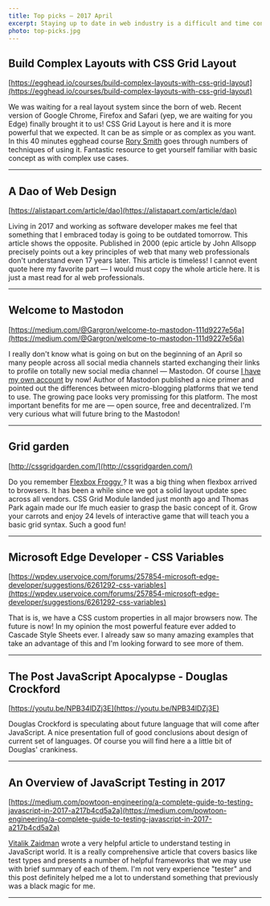 ```yaml
---
title: Top picks — 2017 April
excerpt: Staying up to date in web industry is a difficult and time consuming task. I would like to share with you my top finds from the past month.
photo: top-picks.jpg
---
```


## Build Complex Layouts with CSS Grid Layout

[https://egghead.io/courses/build-complex-layouts-with-css-grid-layout](https://egghead.io/courses/build-complex-layouts-with-css-grid-layout)

We was waiting for a real layout system since the born of web. Recent version of Google Chrome, Firefox and Safari (yep, we are waiting for you Edge) finally brought it to us! CSS Grid Layout is here and it is more powerful that we expected. It can be as simple or as complex as you want. In this 40 minutes egghead course [Rory Smith](https://twitter.com/alan0buchanan) goes through numbers of techniques of using it. Fantastic resource to get yourself familiar with basic concept as with complex use cases.

- - -

## A Dao of Web Design

[https://alistapart.com/article/dao](https://alistapart.com/article/dao)

Living in 2017 and working as software developer makes me feel that something that I embraced today is going to be outdated tomorrow. This article shows the opposite. Published in 2000 (epic article by John Allsopp precisely points out a key principles of web that many web professionals don't understand even 17 years later. This article is timeless! I cannot event quote here my favorite part — I would must copy the whole article here. It is just a mast read for al web professionals.

- - -

## Welcome to Mastodon

[https://medium.com/@Gargron/welcome-to-mastodon-111d9227e56a](https://medium.com/@Gargron/welcome-to-mastodon-111d9227e56a)

I really don't know what is going on but on the beginning of an April so many people across all social media channels started exchanging their links to profile on totally new social media channel — Mastodon. Of course [I have my own account](https://mastodon.social/@pawelgrzybek) by now! Author of Mastodon published a nice primer and pointed out the differences between micro-blogging platforms that we tend to use. The growing pace looks very promissing for this platform. The most important benefits for me are — open source, free and decentralized. I'm very curious what will future bring to the Mastodon!


- - -

## Grid garden

[http://cssgridgarden.com/](http://cssgridgarden.com/)

Do you remember [Flexbox Froggy ](http://flexboxfroggy.com/)? It was a big thing when flexbox arrived to browsers. It has been a while since we got a solid layout update spec across all vendors. CSS Grid Module landed just month ago and Thomas Park again made our lfe much easier to grasp the basic concept of it. Grow your carrots and enjoy 24 levels of interactive game that will teach you a basic grid syntax. Such a good fun!

- - -

## Microsoft Edge Developer - CSS Variables

[https://wpdev.uservoice.com/forums/257854-microsoft-edge-developer/suggestions/6261292-css-variables](https://wpdev.uservoice.com/forums/257854-microsoft-edge-developer/suggestions/6261292-css-variables)

That is is, we have a CSS custom properties in all major browsers now. The future is now! In my opinion the most powerful feature ever added to Cascade Style Sheets ever. I already saw so many amazing examples that take an advantage of this and I'm looking forward to see more of them.

- - -

## The Post JavaScript Apocalypse - Douglas Crockford

[https://youtu.be/NPB34lDZj3E](https://youtu.be/NPB34lDZj3E)

Douglas Crockford is speculating about future language that will come after JavaScript. A nice presentation full of good conclusions about design of current set of languages. Of course you will find here a a little bit of Douglas' crankiness.

- - -

## An Overview of JavaScript Testing in 2017
[https://medium.com/powtoon-engineering/a-complete-guide-to-testing-javascript-in-2017-a217b4cd5a2a](https://medium.com/powtoon-engineering/a-complete-guide-to-testing-javascript-in-2017-a217b4cd5a2a)

[Vitalik Zaidman](https://twitter.com/vzaidman) wrote a very helpful article to understand testing in JavaScript world. It is a really comprehensive article that covers basics like test types and presents a number of helpful frameworks that we may use with brief summary of each of them. I'm not very experience "tester" and this post definitely helped me a lot to understand something that previously was a black magic for me.

- - -

## 
